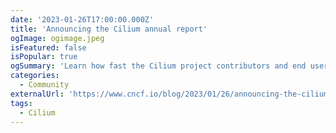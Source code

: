 ```yaml
---
date: '2023-01-26T17:00:00.000Z'
title: 'Announcing the Cilium annual report'
ogImage: ogimage.jpeg
isFeatured: false
isPopular: true
ogSummary: 'Learn how fast the Cilium project contributors and end users grew in 2022'
categories:
  - Community
externalUrl: 'https://www.cncf.io/blog/2023/01/26/announcing-the-cilium-annual-report/'
tags:
  - Cilium
---
```


